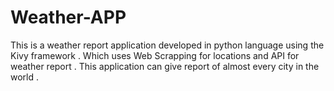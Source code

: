 # Weather-APP
This is a weather report application developed in python language using the Kivy framework . Which uses Web Scrapping for locations and API for weather report . This application can give report of almost every city in the world . 
